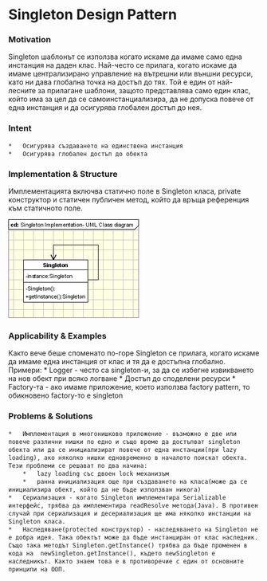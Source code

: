 # Singleton Design Pattern

### Motivation

Singleton шаблонът се използва когато искаме да имаме само една инстанция на даден клас. Най-често се прилага, когато искаме да имаме централизирано управление на вътрешни или външни ресурси, като ни дава глобална точка на достъп до тях. Той е един от най-лесните за прилагане шаблони, защото представлява само един клас, който има за цел да се самоинстанциализира, да не допуска повече от една инстанция и да осигурява глобален достъп до нея.

### Intent
	*	Осигурява създаването на единствена инстанция
	*	Осигурява глобален достъп до обекта

### Implementation & Structure

Имплементацията включва статично поле в Singleton класа, private конструктор и статичен публичен метод, който да връща референция към статичното поле.

![Singleton inplementation](singleton_implementation.gif)

### Applicability & Examples

Както вече беше споменато по-горе Singleton се прилага, когато искаме да имаме една инстанция от клас и тя да е достъпна глобално. Примери: 
	*	Logger - често са singleton-и, за да се избегне извикването на нов обект при всяко логване
	*	Достъп до споделени ресурси 
	*	Factory-та - ако имаме приложение, което използва factory pattern, то обикновено factory-то е singleton

### Problems & Solutions

	*	Имплементация в многонишково приложение - възможно е две или повече различни нишки по едно и също време да достъпват singleton обекта или да се инициализират повече от една инстанции(при lazy loading), ако няколко нишки едновременно в началото поискат обекта. Тези проблеми се решават по два начина: 
		*	lazy loading със двоен lock механизъм 
		*	ранна инициализация още при създаването на класа(може да се инициализира обект, който да не бъде използван никога)
	*	Сериализация - когато Singleton имплементира Serializable интерфейс, трябва да имплементира readResolve метода(Java). В противен случай при сериализация и десериализация ще има няколко инстанции на Singleton класа.
	*	Наследяване(protected конструктор) - наследяването на Singleton не е добра идея. Така обектът може да бъде инстанциран от клас наследник. Също така методът Singleton.getInstance() трябва да бъде променен в кода на  newSingleton.getInstance(), където newSingleton е наследникът. Както знаем това е в противоречие с един от основните принципи на ООП.
